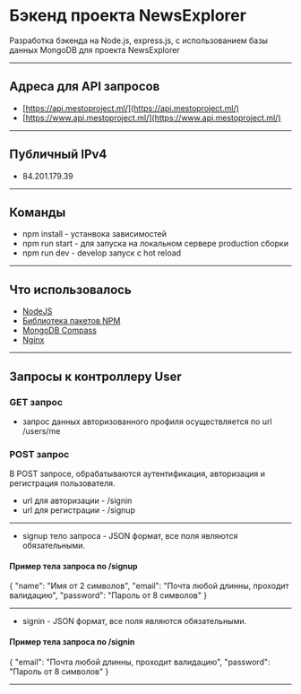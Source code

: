 # Бэкенд проекта NewsExplorer

Разработка бэкенда на Node.js, express.js, с использованием базы данных MongoDB для проекта NewsExplorer
____

## Адреса для API запросов 

- [https://api.mestoproject.ml/](https://api.mestoproject.ml/)
- [https://www.api.mestoproject.ml/](https://www.api.mestoproject.ml/)
____
## Публичный IPv4

- 84.201.179.39
____

## Команды

- npm install - устанвока зависимостей
- npm run start - для запуска на локальном сервере production сборки
- npm run dev - develop запуск с hot reload

____

## Что использовалось

- [NodeJS](https://nodejs.org/en/)
- [Библиотека пакетов NPM](https://nodejs.org/en/download/)
- [MongoDB Compass](https://www.mongodb.com/products/compass)
- [Nginx](https://www.nginx.com/)
____

## Запросы к контроллеру User

### GET запрос

- запрос данных авторизованного профиля осуществляется по url /users/me

### POST запрос

В POST запросе, обрабатываются аутентификация, авторизация и регистрация пользователя. 

- url для авторизации - /signin
- url для регистрации - /signup
____
- signup тело запроса - JSON формат, все поля являются обязательными.
#### Пример тела запроса по /signup
{
  "name": "Имя от 2 символов", 
  "email": "Почта любой длинны, проходит валидацию",
  "password": "Пароль от 8 символов"
}
____
- signin - JSON формат, все поля являются обязательными.
#### Пример тела запроса по /signin
{
  "email": "Почта любой длинны, проходит валидацию",
  "password": "Пароль от 8 символов"
}
____
